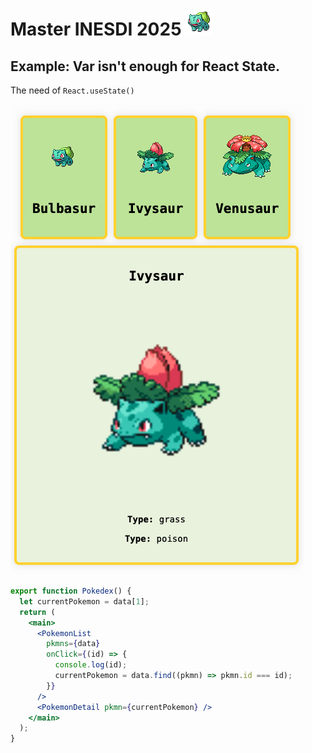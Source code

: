 # Master INESDI 2025 ![icon](public/bulbasur.png)

## Example: Var isn't enough for React State.

The need of `React.useState()`

![screenshot](screenshot.png)

```jsx
export function Pokedex() {
  let currentPokemon = data[1];
  return (
    <main>
      <PokemonList
        pkmns={data}
        onClick={(id) => {
          console.log(id);
          currentPokemon = data.find((pkmn) => pkmn.id === id);
        }}
      />
      <PokemonDetail pkmn={currentPokemon} />
    </main>
  );
}
```


